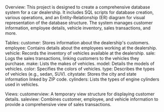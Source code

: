 Overview: 
This project is designed to create a comprehensive database system for a car dealership. It includes SQL scripts for database creation, various operations, and an Entity-Relationship (ER) diagram for visual representation of the database structure. The system manages customer information, employee details, vehicle inventory, sales transactions, and more.

Tables: 
customer: Stores information about the dealership's customers.
employee: Contains details about the employees working at the dealership.
vehicle: Records the inventory of vehicles available at the dealership.
sale: Logs the sales transactions, linking customers to the vehicles they purchase.
make: Lists the makes of vehicles.
model: Details the models of vehicles.
color: Specifies the colors of vehicles.
type: Describes the types of vehicles (e.g., sedan, SUV).
citystate: Stores the city and state information linked by ZIP code.
cylinders: Lists the types of engine cylinders used in vehicles.

Views: 
customerview: A temporary view structure for displaying customer details.
saleview: Combines customer, employee, and vehicle information to provide a comprehensive view of sales transactions.

